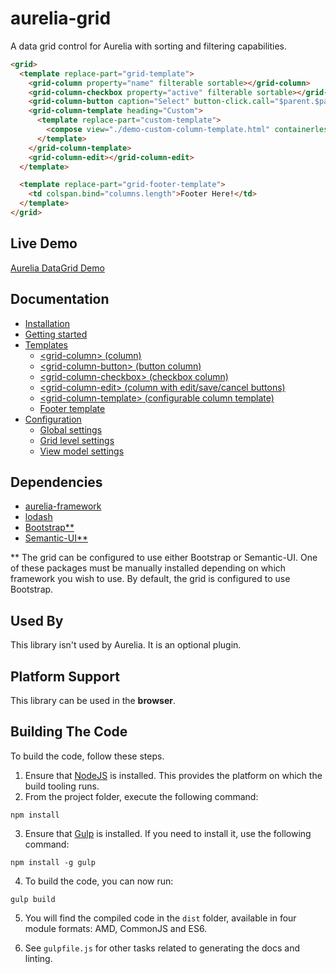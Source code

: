 # aurelia-grid
A data grid control for Aurelia with sorting and filtering capabilities.

```html
<grid>
  <template replace-part="grid-template">
    <grid-column property="name" filterable sortable></grid-column>
    <grid-column-checkbox property="active" filterable sortable></grid-column-checkbox>
    <grid-column-button caption="Select" button-click.call="$parent.$parent.select($event)"></grid-column-button>
    <grid-column-template heading="Custom">
      <template replace-part="custom-template">
        <compose view="./demo-custom-column-template.html" containerless></compose>
      </template>
    </grid-column-template>
    <grid-column-edit></grid-column-edit>
  </template>

  <template replace-part="grid-footer-template">
    <td colspan.bind="columns.length">Footer Here!</td>
  </template>
</grid>
```

## Live Demo

<a href="http://donthedev.com/aurelia/#grid-examples/" target="_blank">Aurelia DataGrid Demo</a>

## Documentation

- [Installation](https://github.com/donnelljenkins/aurelia-datagrid/blob/master/doc/HOWTO.md#installation)
- [Getting started](https://github.com/donnelljenkins/aurelia-datagrid/blob/master/doc/HOWTO.md#getting-started)
- [Templates](https://github.com/donnelljenkins/aurelia-datagrid/blob/master/doc/HOWTO.md#templates)
  - [&lt;grid-column&gt; (column)](https://github.com/donnelljenkins/aurelia-datagrid/blob/master/doc/HOWTO.md#&lt;grid-column&gt;)
  - [&lt;grid-column-button&gt; (button column)](https://github.com/donnelljenkins/aurelia-datagrid/blob/master/doc/HOWTO.md#&lt;grid-column-button&gt;)
  - [&lt;grid-column-checkbox&gt; (checkbox column)](https://github.com/donnelljenkins/aurelia-datagrid/blob/master/doc/HOWTO.md#&lt;grid-column-checkbox&gt;)
  - [&lt;grid-column-edit&gt; (column with edit/save/cancel buttons)](https://github.com/donnelljenkins/aurelia-datagrid/blob/master/doc/HOWTO.md#&lt;grid-column-edit&gt;)
  - [&lt;grid-column-template&gt; (configurable column template)](https://github.com/donnelljenkins/aurelia-datagrid/blob/master/doc/HOWTO.md#&lt;grid-column-template&gt;)
  - [Footer template](https://github.com/donnelljenkins/aurelia-datagrid/blob/master/doc/HOWTO.md#footer-template)
- [Configuration](https://github.com/donnelljenkins/aurelia-datagrid/blob/master/doc/HOWTO.md#configuration)
  - [Global settings](https://github.com/donnelljenkins/aurelia-datagrid/blob/master/doc/HOWTO.md#global-settings)
  - [Grid level settings](https://github.com/donnelljenkins/aurelia-datagrid/blob/master/doc/HOWTO.md#grid-level-settings)
  - [View model settings](https://github.com/donnelljenkins/aurelia-datagrid/blob/master/doc/HOWTO.md#view-model-overrides)


## Dependencies

* [aurelia-framework](https://github.com/aurelia/framework)
* [lodash](https://lodash.com/)
* [Bootstrap**](http://getbootstrap.com/)
* [Semantic-UI**](http://semantic-ui.com/)

** The grid can be configured to use either Bootstrap or Semantic-UI.  One of these packages must be manually installed depending on which framework you wish to use.  By default, the grid is configured to use Bootstrap.

## Used By

This library isn't used by Aurelia. It is an optional plugin.

## Platform Support

This library can be used in the **browser**.

## Building The Code

To build the code, follow these steps.

1. Ensure that [NodeJS](http://nodejs.org/) is installed. This provides the platform on which the build tooling runs.
2. From the project folder, execute the following command:

  ```shell
  npm install
  ```
3. Ensure that [Gulp](http://gulpjs.com/) is installed. If you need to install it, use the following command:

  ```shell
  npm install -g gulp
  ```
4. To build the code, you can now run:

  ```shell
  gulp build
  ```
5. You will find the compiled code in the `dist` folder, available in four module formats: AMD, CommonJS and ES6.

6. See `gulpfile.js` for other tasks related to generating the docs and linting.
